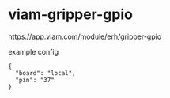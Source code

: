 # viam-gripper-gpio

https://app.viam.com/module/erh/gripper-gpio

example config
```
{
  "board": "local",
  "pin": "37"
}
```
